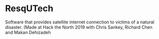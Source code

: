 # ResqUTech
Software that provides satellite internet connection to victims of a natural disaster. (Made at Hack the North 2019 with Chris Sankey, Richard Chen and Makan Dehizadeh
